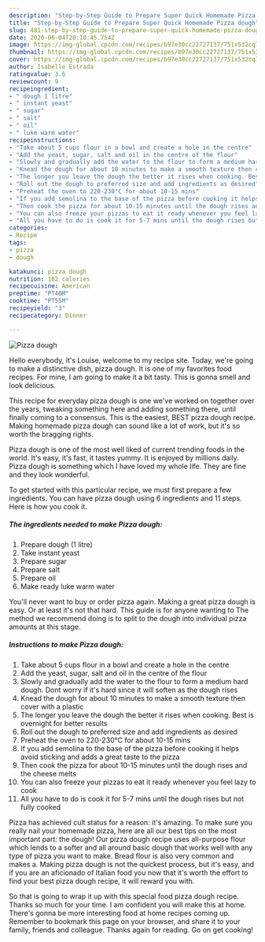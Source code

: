 ```yaml
---
description: "Step-by-Step Guide to Prepare Super Quick Homemade Pizza dough"
title: "Step-by-Step Guide to Prepare Super Quick Homemade Pizza dough"
slug: 481-step-by-step-guide-to-prepare-super-quick-homemade-pizza-dough
date: 2020-06-04T20:10:45.754Z
image: https://img-global.cpcdn.com/recipes/b97e30cc22727137/751x532cq70/pizza-dough-recipe-main-photo.jpg
thumbnail: https://img-global.cpcdn.com/recipes/b97e30cc22727137/751x532cq70/pizza-dough-recipe-main-photo.jpg
cover: https://img-global.cpcdn.com/recipes/b97e30cc22727137/751x532cq70/pizza-dough-recipe-main-photo.jpg
author: Isabelle Estrada
ratingvalue: 3.6
reviewcount: 9
recipeingredient:
- " dough 1 litre"
- " instant yeast"
- " sugar"
- " salt"
- " oil"
- " luke warm water"
recipeinstructions:
- "Take about 5 cups flour in a bowl and create a hole in the centre"
- "Add the yeast, sugar, salt and oil in the centre of the flour"
- "Slowly and gradually add the water to the flour to form a medium hard dough. Dont worry if it&#39;s hard since it will soften as the dough rises"
- "Knead the dough for about 10 minutes to make a smooth texture then cover with a plastic"
- "The longer you leave the dough the better it rises when cooking. Best is overnight for better results"
- "Roll out the dough to preferred size and add ingredients as desired"
- "Preheat the oven to 220-230°C for about 10-15 mins"
- "If you add semolina to the base of the pizza before cooking it helps avoid sticking and adds a great taste to the pizza"
- "Then cook the pizza for about 10-15 minutes until the dough rises and the cheese melts"
- "You can also freeze your pizzas to eat it ready whenever you feel lazy to cook"
- "All you have to do is cook it for 5-7 mins until the dough rises but not fully cooked"
categories:
- Recipe
tags:
- pizza
- dough

katakunci: pizza dough 
nutrition: 162 calories
recipecuisine: American
preptime: "PT40M"
cooktime: "PT55M"
recipeyield: "3"
recipecategory: Dinner

---
```



![Pizza dough](https://img-global.cpcdn.com/recipes/b97e30cc22727137/751x532cq70/pizza-dough-recipe-main-photo.jpg)

Hello everybody, it's Louise, welcome to my recipe site. Today, we're going to make a distinctive dish, pizza dough. It is one of my favorites food recipes. For mine, I am going to make it a bit tasty. This is gonna smell and look delicious.

This recipe for everyday pizza dough is one we&#39;ve worked on together over the years, tweaking something here and adding something there, until finally coming to a consensus. This is the easiest, BEST pizza dough recipe. Making homemade pizza dough can sound like a lot of work, but it&#39;s so worth the bragging rights.

Pizza dough is one of the most well liked of current trending foods in the world. It's easy, it's fast, it tastes yummy. It is enjoyed by millions daily. Pizza dough is something which I have loved my whole life. They are fine and they look wonderful.


To get started with this particular recipe, we must first prepare a few ingredients. You can have pizza dough using 6 ingredients and 11 steps. Here is how you cook it.

<!--inarticleads1-->

##### The ingredients needed to make Pizza dough:

1. Prepare  dough (1 litre)
1. Take  instant yeast
1. Prepare  sugar
1. Prepare  salt
1. Prepare  oil
1. Make ready  luke warm water


You&#39;ll never want to buy or order pizza again. Making a great pizza dough is easy. Or at least it&#39;s not that hard. This guide is for anyone wanting to The method we recommend doing is to split to the dough into individual pizza amounts at this stage. 

<!--inarticleads2-->

##### Instructions to make Pizza dough:

1. Take about 5 cups flour in a bowl and create a hole in the centre
1. Add the yeast, sugar, salt and oil in the centre of the flour
1. Slowly and gradually add the water to the flour to form a medium hard dough. Dont worry if it&#39;s hard since it will soften as the dough rises
1. Knead the dough for about 10 minutes to make a smooth texture then cover with a plastic
1. The longer you leave the dough the better it rises when cooking. Best is overnight for better results
1. Roll out the dough to preferred size and add ingredients as desired
1. Preheat the oven to 220-230°C for about 10-15 mins
1. If you add semolina to the base of the pizza before cooking it helps avoid sticking and adds a great taste to the pizza
1. Then cook the pizza for about 10-15 minutes until the dough rises and the cheese melts
1. You can also freeze your pizzas to eat it ready whenever you feel lazy to cook
1. All you have to do is cook it for 5-7 mins until the dough rises but not fully cooked


Pizza has achieved cult status for a reason: it&#39;s amazing. To make sure you really nail your homemade pizza, here are all our best tips on the most important part: the dough! Our pizza dough recipe uses all-purpose flour which lends to a softer and all around basic dough that works well with any type of pizza you want to make. Bread flour is also very common and makes a. Making pizza dough is not the quickest process, but it&#39;s easy, and if you are an aficionado of Italian food you now that it&#39;s worth the effort to find your best pizza dough recipe, it will reward you with. 

So that is going to wrap it up with this special food pizza dough recipe. Thanks so much for your time. I am confident you will make this at home. There's gonna be more interesting food at home recipes coming up. Remember to bookmark this page on your browser, and share it to your family, friends and colleague. Thanks again for reading. Go on get cooking!
